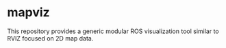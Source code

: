 mapviz
======

This repository provides a generic modular ROS visualization tool similar to RVIZ focused on 2D map data.
